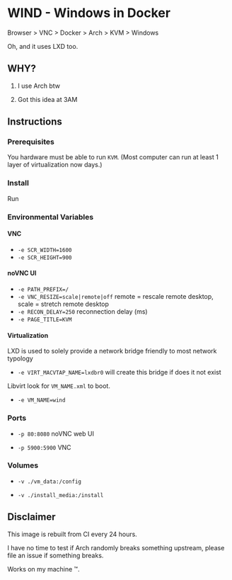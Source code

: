# WIND - Windows in Docker

Browser > VNC > Docker > Arch > KVM > Windows

Oh, and it uses LXD too.

## WHY?

1) I use Arch btw

2) Got this idea at 3AM

## Instructions

### Prerequisites

You hardware must be able to run `KVM`. (Most computer can run at least 1 layer of virtualization now days.)

### Install

Run

### Environmental Variables

#### VNC

- `-e SCR_WIDTH=1600`
- `-e SCR_HEIGHT=900`

#### noVNC UI

- `-e PATH_PREFIX=/`
- `-e VNC_RESIZE=scale|remote|off` remote = rescale remote desktop, scale = stretch remote desktop
- `-e RECON_DELAY=250` reconnection delay (ms)
- `-e PAGE_TITLE=KVM`

#### Virtualization

LXD is used to solely provide a network bridge friendly to most network typology

- `-e VIRT_MACVTAP_NAME=lxdbr0` will create this bridge if does it not exist

Libvirt look for `VM_NAME.xml` to boot.

- `-e VM_NAME=wind`

### Ports

- `-p 80:8080` noVNC web UI

- `-p 5900:5900` VNC

### Volumes

- `-v ./vm_data:/config`

- `-v ./install_media:/install`

## Disclaimer

This image is rebuilt from CI every 24 hours.

I have no time to test if Arch randomly breaks something upstream, please file an issue if something breaks.

Works on my machine ™.

